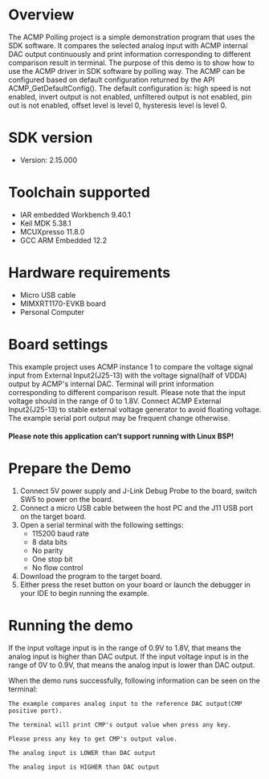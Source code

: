 Overview
========
The ACMP Polling project is a simple demonstration program that uses the SDK software. It compares
the selected analog input with ACMP internal DAC output continuously and print information corresponding
to different comparison result in terminal. The purpose of this demo is to show how to use the ACMP driver
in SDK software by polling way. The ACMP can be configured based on default configuration returned
by the API ACMP_GetDefaultConfig(). The default configuration is: high speed is not enabled, invert
output is not enabled, unfiltered output is not enabled, pin out is not enabled, offset level is
level 0, hysteresis level is level 0.


SDK version
===========
- Version: 2.15.000

Toolchain supported
===================
- IAR embedded Workbench  9.40.1
- Keil MDK  5.38.1
- MCUXpresso  11.8.0
- GCC ARM Embedded  12.2

Hardware requirements
=====================
- Micro USB cable
- MIMXRT1170-EVKB board
- Personal Computer

Board settings
==============
This example project uses ACMP instance 1 to compare the voltage signal input from External Input2(J25-13)
with the voltage signal(half of VDDA) output by ACMP's internal DAC. Terminal will print information
corresponding to different comparison result.
Please note that the input voltage should in the range of 0 to 1.8V.
Connect ACMP External Input2(J25-13) to stable external voltage generator to avoid floating voltage.
The example serial port output may be frequent change otherwise.

#### Please note this application can't support running with Linux BSP! ####

Prepare the Demo
================
1. Connect 5V power supply and J-Link Debug Probe to the board, switch SW5 to power on the board.
2. Connect a micro USB cable between the host PC and the J11 USB port on the target board.
3. Open a serial terminal with the following settings:
    - 115200 baud rate
    - 8 data bits
    - No parity
    - One stop bit
    - No flow control
4. Download the program to the target board.
5. Either press the reset button on your board or launch the debugger in your IDE to begin running the example.

Running the demo
================
If the input voltage input is in the range of 0.9V to 1.8V, that means the analog input is higher than DAC output.
If the input voltage input is in the range of 0V to 0.9V, that means the analog input is lower than DAC output. 

When the demo runs successfully, following information can be seen on the terminal:

~~~~~~~~~~~~~~~~~~~~~~~~~~~~~
The example compares analog input to the reference DAC output(CMP positive port).

The terminal will print CMP's output value when press any key.

Please press any key to get CMP's output value.

The analog input is LOWER than DAC output

The analog input is HIGHER than DAC output
~~~~~~~~~~~~~~~~~~~~~~~~~~~~~
